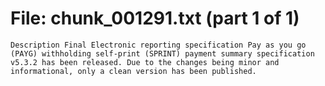 ﻿# File: chunk_001291.txt (part 1 of 1)
```
Description Final Electronic reporting specification Pay as you go (PAYG) withholding self-print (SPRINT) payment summary specification v5.3.2 has been released. Due to the changes being minor and informational, only a clean version has been published.
```


